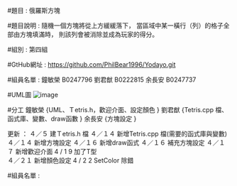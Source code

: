 #題目 : 俄羅斯方塊

#題目說明 : 
	隨機一個方塊將從上方緩緩落下，
	當區域中某一橫行（列）的格子全部由方塊填滿時，
	則該列會被消除並成為玩家的得分。
    
#組別 : 第四組

#GtHub網址 : 
	https://github.com/PhilBear1996/Yodayo.git

#組員名單 : 
    鐘敏榮 B0247796
    劉君猷 B0222815 
    余長安 B0247737
    
#UML圖 
    ![image](https://user-images.githubusercontent.com/101238831/163676192-fea0ba31-97b2-4915-8274-593e6493bd3b.png)

#分工
	鐘敏榮
	{UML、Ｔetris.h，歡迎介面、設定顏色
	}
	劉君猷 
	{Tetris.cpp 檔、函式庫、變數、draw函數
	}
	余長安
	{方塊設定
	} 
		

更新 ：
	４／５ 建Ｔetris.h 檔
  	４／１４ 新增Tetris.cpp 檔(需要的函式庫與變數)
	４／１４ 新增方塊設定
	４／１６ 新增draw函式
	４／１６ 補充方塊設定
	４／１７ 新增歡迎介面
	4 / 1 9 加了T型	
	４／２１ 新增顏色設定
	4 / 2 2 SetColor 除錯

#組員名單 : 
